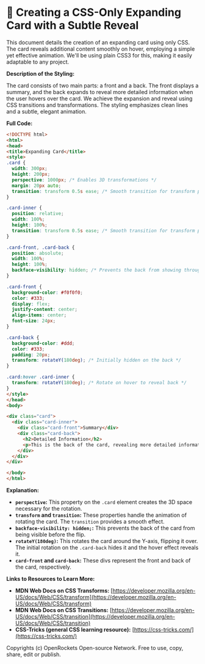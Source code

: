 # 🐞 Creating a CSS-Only Expanding Card with a Subtle Reveal


This document details the creation of an expanding card using only CSS.  The card reveals additional content smoothly on hover, employing a simple yet effective animation.  We'll be using plain CSS3 for this, making it easily adaptable to any project.


**Description of the Styling:**

The card consists of two main parts: a front and a back. The front displays a summary, and the back expands to reveal more detailed information when the user hovers over the card. We achieve the expansion and reveal using CSS transitions and transformations.  The styling emphasizes clean lines and a subtle, elegant animation.


**Full Code:**

```html
<!DOCTYPE html>
<html>
<head>
<title>Expanding Card</title>
<style>
.card {
  width: 300px;
  height: 200px;
  perspective: 1000px; /* Enables 3D transformations */
  margin: 20px auto;
  transition: transform 0.5s ease; /* Smooth transition for transform property */
}

.card-inner {
  position: relative;
  width: 100%;
  height: 100%;
  transition: transform 0.5s ease; /* Smooth transition for transform property */
}

.card-front, .card-back {
  position: absolute;
  width: 100%;
  height: 100%;
  backface-visibility: hidden; /* Prevents the back from showing through */
}

.card-front {
  background-color: #f0f0f0;
  color: #333;
  display: flex;
  justify-content: center;
  align-items: center;
  font-size: 24px;
}

.card-back {
  background-color: #ddd;
  color: #333;
  padding: 20px;
  transform: rotateY(180deg); /* Initially hidden on the back */
}

.card:hover .card-inner {
  transform: rotateY(180deg); /* Rotate on hover to reveal back */
}
</style>
</head>
<body>

<div class="card">
  <div class="card-inner">
    <div class="card-front">Summary</div>
    <div class="card-back">
      <h2>Detailed Information</h2>
      <p>This is the back of the card, revealing more detailed information about the subject.  You can add as much content as you like here!</p>
    </div>
  </div>
</div>

</body>
</html>
```


**Explanation:**

* **`perspective`:** This property on the `.card` element creates the 3D space necessary for the rotation.
* **`transform` and `transition`:** These properties handle the animation of rotating the card. The `transition` provides a smooth effect.
* **`backface-visibility: hidden;`:**  This prevents the back of the card from being visible before the flip.
* **`rotateY(180deg)`:** This rotates the card around the Y-axis, flipping it over.  The initial rotation on the `.card-back` hides it and the hover effect reveals it.
* **`card-front` and `card-back`:** These divs represent the front and back of the card, respectively.

**Links to Resources to Learn More:**

* **MDN Web Docs on CSS Transforms:** [https://developer.mozilla.org/en-US/docs/Web/CSS/transform](https://developer.mozilla.org/en-US/docs/Web/CSS/transform)
* **MDN Web Docs on CSS Transitions:** [https://developer.mozilla.org/en-US/docs/Web/CSS/transition](https://developer.mozilla.org/en-US/docs/Web/CSS/transition)
* **CSS-Tricks (general CSS learning resource):** [https://css-tricks.com/](https://css-tricks.com/)


Copyrights (c) OpenRockets Open-source Network. Free to use, copy, share, edit or publish.

